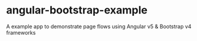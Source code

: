 # angular-bootstrap-example
A example app to demonstrate page flows using Angular v5 &amp; Bootstrap v4 frameworks
